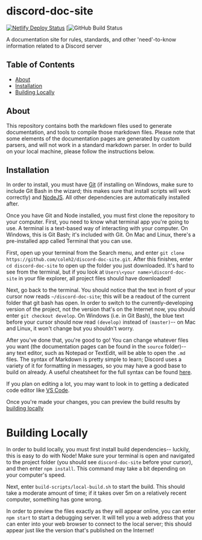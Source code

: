 # discord-doc-site

[![Netlify Deploy Status](https://api.netlify.com/api/v1/badges/fe092549-31a9-4416-b581-68c0fbf1e928/deploy-status)](https://app.netlify.com/sites/coleh-discord-doc-25568/deploys)
[![GitHub Build Status](https://github.com/coleh2/discord-doc-site/workflows/CI/badge.svg)

A documentation site for rules, standards, and other 'need'-to-know information related to a Discord server

## Table of Contents

* [About](#about)
* [Installation](#installation)
* [Building Locally](#building-locally)

## About

This repository contains both the markdown files used to generate documentation, and tools to compile those markdown files.
Please note that some elements of the documentation pages are generated by custom parsers, and will not work in a standard markdown parser. In order to build on your local machine, please follow the instructions below.

## Installation

In order to install, you must have [Git](https://git-scm.com/) (if installing on Windows, make sure to include Git Bash in the wizard; this makes sure that install scripts will work correctly)
and [NodeJS](https://nodejs.org/en/). All other dependencies are automatically installed after.

Once you have Git and Node installed, you must first clone the repository to your computer.
First, you need to know what terminal app you're going to use. A terminal is a text-based way of interacting with your computer.
On Windows, this is Git Bash; it's included with Git.
On Mac and Linux, there's a pre-installed app called Terminal that you can use.


First, open up your terminal from the Search menu, and enter `git clone https://github.com/coleh2/discord-doc-site.git`.
After this finishes, enter `cd discord-doc-site` to open up the folder you just downloaded. 
It's hard to see from the terminal, but if you look at `Users\<your name>\discord-doc-site` in your file explorer, all project files should have downloaded!

Next, go back to the terminal. You should notice that the text in front of your cursor now reads `~/discord-doc-site`; this will be a readout of the current folder that git bash has open.
In order to switch to the currently-developing version of the project, not the version that's on the Internet now, you should enter `git checkout develop`.
On Windows (i.e. in Git Bash), the blue text before your cursor should now read `(develop)` instead of `(master)`-- on Mac and Linux, it won't change but you shouldn't worry.

After you've done that, you're good to go! You can change whatever files you want (the documentation pages can be found in the `source` folder)-- any text editor, such as Notepad or TextEdit, will be able to open the `.md` files. 
The syntax of Markdown is pretty simple to learn; Discord uses a variety of it for formatting in messages, so you may have a good base to build on already.
A useful cheatsheet for the full syntax can be found [here](https://github.com/adam-p/markdown-here/wiki/Markdown-Cheatsheet).

If you plan on editing a lot, you may want to look in to getting a dedicated code editor like [VS Code](https://code.visualstudio.com/).

Once you're made your changes, you can preview the build results by [building locally](#building-locally)

# Building Locally

In order to build locally, you must first install build dependencies-- luckily, this is easy to do with Node! 
Make sure your terminal is open and navigated to the project folder (you should see `discord-doc-site` before your cursor), and then enter `npm install`. 
This command may take a bit depending on your computer's speed.

Next, enter `build-scripts/local-build.sh` to start the build. This should take a moderate amount of time; if it takes over 5m on a relatively recent computer, something has gone wrong.

In order to preview the files exactly as they will appear online, you can enter `npm start` to start a debugging server.
It will tell you a web address that you can enter into your web browser to connect to the local server; this should appear just like the version that's published on the Internet!


